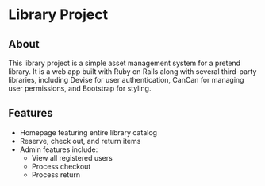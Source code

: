 # Library Project

## About
This library project is a simple asset management system for a pretend library. It is a web app built with Ruby on Rails along with several third-party libraries, including Devise for user authentication, CanCan for managing user permissions, and Bootstrap for styling.

## Features
- Homepage featuring entire library catalog
- Reserve, check out, and return items
- Admin features include:
  - View all registered users
  - Process checkout
  - Process return
